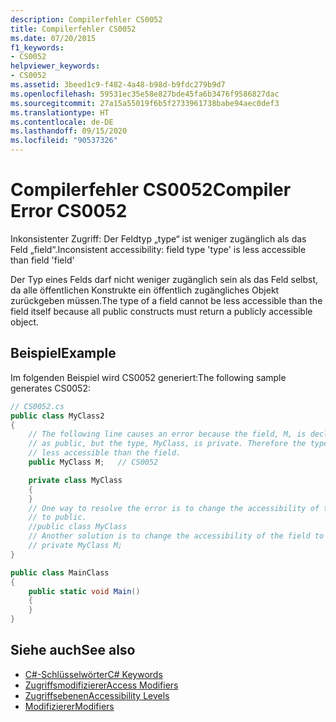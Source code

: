 ```yaml
---
description: Compilerfehler CS0052
title: Compilerfehler CS0052
ms.date: 07/20/2015
f1_keywords:
- CS0052
helpviewer_keywords:
- CS0052
ms.assetid: 3beed1c9-f482-4a48-b98d-b9fdc279b9d7
ms.openlocfilehash: 59531ec35e58e827bde45fa6b3476f9586827dac
ms.sourcegitcommit: 27a15a55019f6b5f2733961738babe94aec0def3
ms.translationtype: HT
ms.contentlocale: de-DE
ms.lasthandoff: 09/15/2020
ms.locfileid: "90537326"
---
```

# <a name="compiler-error-cs0052"></a><span data-ttu-id="67f08-103">Compilerfehler CS0052</span><span class="sxs-lookup"><span data-stu-id="67f08-103">Compiler Error CS0052</span></span>

<span data-ttu-id="67f08-104">Inkonsistenter Zugriff: Der Feldtyp „type“ ist weniger zugänglich als das Feld „field“.</span><span class="sxs-lookup"><span data-stu-id="67f08-104">Inconsistent accessibility: field type 'type' is less accessible than field 'field'</span></span>

 <span data-ttu-id="67f08-105">Der Typ eines Felds darf nicht weniger zugänglich sein als das Feld selbst, da alle öffentlichen Konstrukte ein öffentlich zugängliches Objekt zurückgeben müssen.</span><span class="sxs-lookup"><span data-stu-id="67f08-105">The type of a field cannot be less accessible than the field itself because all public constructs must return a publicly accessible object.</span></span>

## <a name="example"></a><span data-ttu-id="67f08-106">Beispiel</span><span class="sxs-lookup"><span data-stu-id="67f08-106">Example</span></span>

 <span data-ttu-id="67f08-107">Im folgenden Beispiel wird CS0052 generiert:</span><span class="sxs-lookup"><span data-stu-id="67f08-107">The following sample generates CS0052:</span></span>

```csharp
// CS0052.cs
public class MyClass2
{
    // The following line causes an error because the field, M, is declared
    // as public, but the type, MyClass, is private. Therefore the type is
    // less accessible than the field.
    public MyClass M;   // CS0052

    private class MyClass
    {
    }
    // One way to resolve the error is to change the accessibility of the type
    // to public.
    //public class MyClass
    // Another solution is to change the accessibility of the field to private.
    // private MyClass M;
}

public class MainClass
{
    public static void Main()
    {
    }
}
```

## <a name="see-also"></a><span data-ttu-id="67f08-108">Siehe auch</span><span class="sxs-lookup"><span data-stu-id="67f08-108">See also</span></span>

- [<span data-ttu-id="67f08-109">C#-Schlüsselwörter</span><span class="sxs-lookup"><span data-stu-id="67f08-109">C# Keywords</span></span>](../keywords/index.md)
- [<span data-ttu-id="67f08-110">Zugriffsmodifizierer</span><span class="sxs-lookup"><span data-stu-id="67f08-110">Access Modifiers</span></span>](../keywords/access-modifiers.md)
- [<span data-ttu-id="67f08-111">Zugriffsebenen</span><span class="sxs-lookup"><span data-stu-id="67f08-111">Accessibility Levels</span></span>](../keywords/accessibility-levels.md)
- [<span data-ttu-id="67f08-112">Modifizierer</span><span class="sxs-lookup"><span data-stu-id="67f08-112">Modifiers</span></span>](../keywords/index.md)
